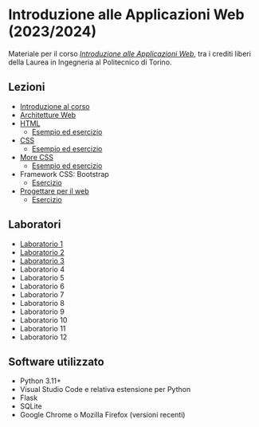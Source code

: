 # Introduzione alle Applicazioni Web (2023/2024)

Materiale per il corso _[Introduzione alle Applicazioni Web](https://github.com/polito-iaw-2023)_, tra i crediti liberi della Laurea in Ingegneria al Politecnico di Torino.

## Lezioni

* [Introduzione al corso](./slide/00-intro.pdf)
* [Architetture Web](./slide/01-web-architectures.pdf)
* [HTML](./slide/02-html.pdf)
  * [Esempio ed esercizio](./esercizi/02-html/)
* [CSS](./slide/03-css.pdf)
  * [Esempio ed esercizio](./esercizi/03-css/)
* [More CSS](./slide/04-more-css.pdf)
  * [Esempio ed esercizio](./esercizi/04-more-css/)
* Framework CSS: Bootstrap
  * [Esercizio](./esercizi/04b-bootstrap/)
* [Progettare per il web](./slide/05-ia-visual-design.pdf)
  * [Esercizio](./esercizi/05-ia-visual-design/)


## Laboratori
* [Laboratorio 1](./laboratori/lab-01/)
* [Laboratorio 2](./laboratori/lab-02/)
* [Laboratorio 3](./laboratori/lab-03/)
* Laboratorio 4
* Laboratorio 5
* Laboratorio 6
* Laboratorio 7
* Laboratorio 8
* Laboratorio 9
* Laboratorio 10
* Laboratorio 11
* Laboratorio 12


## Software utilizzato
* Python 3.11+
* Visual Studio Code e relativa estensione per Python
* Flask
* SQLite
* Google Chrome o Mozilla Firefox (versioni recenti)
